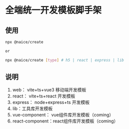 # 全端统一开发模板脚手架

## 使用

````sh
npx @naice/create

or

npx @naice/create [type] # h5 | react | express | lib

````


## 说明

1. web： vite+ts+vue3 移动端开发模板
2. react： vite+ts+react 开发模板
3. express： node+express+ts 开发模板
4. lib：工具库开发模板
5. vue-component： vue组件库开发模板（coming）
6. react-component：react组件库开发模板（coming）
